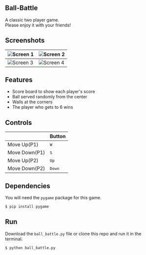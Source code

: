 ## Ball-Battle

A classic two player game.<br>
Please enjoy it with your friends! 

## Screenshots
| ![Screen 1](https://github.com/JasonFengGit/BallBattle/raw/master/screenshots/in_game.PNG) | ![Screen 2](https://github.com/JasonFengGit/BallBattle/raw/master/screenshots/in_game2.PNG) |
|---------------------------------------------|---------------------------------------------|
| ![Screen 3](https://github.com/JasonFengGit/BallBattle/raw/master/screenshots/finish.PNG) | ![Screen 4](https://github.com/JasonFengGit/BallBattle/raw/master/screenshots/getting_point.PNG)|
## Features

- Score board to show each player's score
- Ball served randomly from the center
- Walls at the corners
- The player who gets to 6 wins

## Controls

|              | Button         |
|--------------|----------------|
| Move Up(P1)  | <kbd>W</kbd>   |
| Move Down(P1)| <kbd>S</kbd>   |
| Move Up(P2)  | <kbd>Up</kbd>  |
| Move Down(P2)| <kbd>Down</kbd>|

## Dependencies
You will need the `pygame` package for this game.

```bash
$ pip install pygame
```

## Run

Download the `ball_battle.py` file or clone this repo and run it in the terminal.

```bash
$ python ball_battle.py
```


